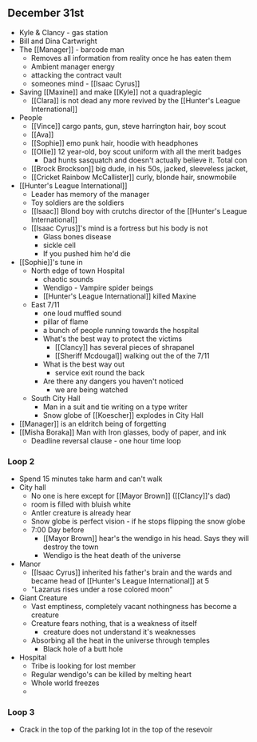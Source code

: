 ## December 31st
- Kyle & Clancy - gas station
- Bill and Dina Cartwright
- The [[Manager]] - barcode man
	- Removes all information from reality once he has eaten them
	- Ambient manager energy
	- attacking the contract vault
	- someones mind - [[Isaac Cyrus]]
- Saving [[Maxine]] and make [[Kyle]] not a quadraplegic
	- [[Clara]] is not dead any more revived by the [[Hunter's League International]]
- People
	- [[Vince]] cargo pants, gun, steve harrington hair, boy scout
	- [[Ava]] 
	- [[Sophie]] emo punk hair, hoodie with headphones
	- [[Ollie]] 12 year-old, boy scout uniform with all the merit badges
		- Dad hunts sasquatch and doesn't actually believe it. Total con
	- [[Brock Brockson]] big dude, in his 50s, jacked, sleeveless jacket, 
	- [[Cricket Rainbow McCallister]] curly, blonde hair, snowmobile
- [[Hunter's League International]]
	- Leader has memory of the manager
	- Toy soldiers are the soldiers
	- [[Isaac]] Blond boy with crutchs director of the [[Hunter's League International]]
	- [[Isaac Cyrus]]'s mind is a fortress but his body is not
		- Glass bones disease
		- sickle cell
		- If you pushed him he'd die
- [[Sophie]]'s tune in
	- North edge of town Hospital
		- chaotic sounds
		- Wendigo - Vampire spider beings
		- [[Hunter's League International]] killed Maxine 
	- East 7/11
		- one loud muffled sound
		- pillar of flame 
		- a bunch of  people running towards the hospital
		- What's the best way to protect the victims
			- [[Clancy]] has several pieces of shrapanel
			- [[Sheriff Mcdougal]] walking out the of the 7/11
		- What is the best way out
			- service exit round the back
		- Are there any dangers you haven't noticed
			- we are being watched
	- South City Hall
		- Man in a suit and tie writing on a type writer
		- Snow globe of [[Koescher]] explodes in City Hall
- [[Manager]] is an eldritch being of forgetting
- [[Misha Boraka]] Man with Iron glasses, body of paper, and ink
	- Deadline reversal clause - one hour time loop

### Loop 2
- Spend 15 minutes take harm and can't walk
- City hall
	- No one is here except for [[Mayor Brown]] ([[Clancy]]'s dad) 
	- room is filled with bluish white
	- Antler creature is already hear
	- Snow globe is perfect vision - if he stops flipping the snow globe 
	- 7:00 Day before
		- [[Mayor Brown]] hear's the wendigo in his head. Says they will destroy the town
		- Wendigo is the heat death of the universe
- Manor
	- [[Isaac Cyrus]] inherited his father's brain and the wards and became head of [[Hunter's League International]] at 5
	- "Lazarus rises under a rose colored moon"
- Giant Creature
	- Vast emptiness, completely vacant nothingness has become a creature
	- Creature fears nothing, that is a weakness of itself
		- creature does not understand it's weaknesses
	- Absorbing all the heat in the universe through temples
		- Black hole of a butt hole
- Hospital
	- Tribe is looking for lost member
	- Regular wendigo's can be killed by melting heart
	- Whole world freezes 
	- 

### Loop 3
- Crack in the top of the parking lot in the top of the resevoir 